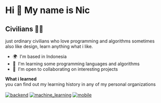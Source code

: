 Hi 👋 My name is Nic
====================

Civilians 👨‍💻
---------------

just ordinary civilians who love programming and algorithms sometimes also like design, learn anything what i like.

*   🌍  I'm based in Indonesia
*   🧠  I'm learning some programming languages and algorithms
*   🤝  I'm open to collaborating on interesting projects

<b>What i learned</b><br>
you can find out my learning history in any of my personal organizations<br><br>
[![backend](https://img.shields.io/badge/backend-00565b?style=for-the-badge&logo=go&logoColor=ffff00)](https://github.com/backend-learning-history)
[![machine_learning](https://img.shields.io/badge/machine_learning-00565b?style=for-the-badge&logo=python&logoColor=ffff00)](https://github.com/machine-learning-history)
[![mobile](https://img.shields.io/badge/mobile-00565b?style=for-the-badge&logo=ios&logoColor=ffff00)](https://github.com/mobile-learning-history)
